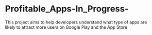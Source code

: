# Profitable_Apps-In_Progress-
This project aims to help developers understand what type of apps are likely to attract more users on Google Play and the App Store
